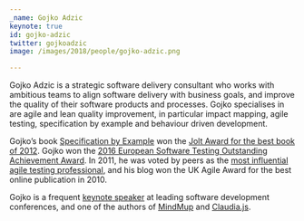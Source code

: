 ```yaml
---
_name: Gojko Adzic
keynote: true
id: gojko-adzic
twitter: gojkoadzic
image: /images/2018/people/gojko-adzic.png

---
```


Gojko Adzic is a strategic software delivery consultant who works with ambitious teams to align software delivery with 
business goals, and improve the quality of their software products and processes. Gojko specialises in are agile and 
lean quality improvement, in particular impact mapping, agile testing, specification by example and 
behaviour driven development.


Gojko’s book <a href="//books.gojko.net/specification-by-example">Specification by Example</a> won the 
<a href="http://www.drdobbs.com/joltawards/jolt-awards-the-best-books/240007480?pgno=7" target="_blank">Jolt 
Award for the best book of 2012</a>. Gojko won the <a href="http://www.softwaretestingawards.com/winners-2016/" target="_blank">
2016 European Software Testing Outstanding Achievement Award</a>. In 2011, he was voted by peers as 
the <a href="http://www.agiletestingdays.com/award.php" target="_blank">most influential agile testing professional</a>, 
and his blog won the UK Agile Award for the best online publication in 2010.</p>

<p>Gojko is a frequent <a href="/lists/presentations.html">keynote speaker</a> at leading software development 
conferences, and one of the authors of <a href="https://www.mindmup.com" target="_blank">MindMup</a> and 
<a href="https://claudiajs.com" target="_blank">Claudia.js</a>.</p>
